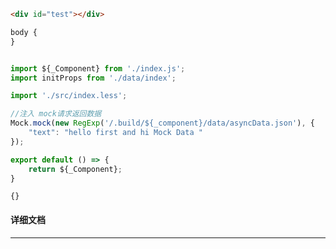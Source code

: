 ﻿```html
<div id="test"></div>
```

```css
body {
}
```

```javascript

import ${_Component} from './index.js';
import initProps from './data/index';

import './src/index.less';

//注入 mock请求返回数据
Mock.mock(new RegExp('/.build/${_component}/data/asyncData.json'), {
    "text": "hello first and hi Mock Data "
});

export default () => {
    return ${_Component};
}

```

```webpack-config
{}
```


#### 详细文档
---